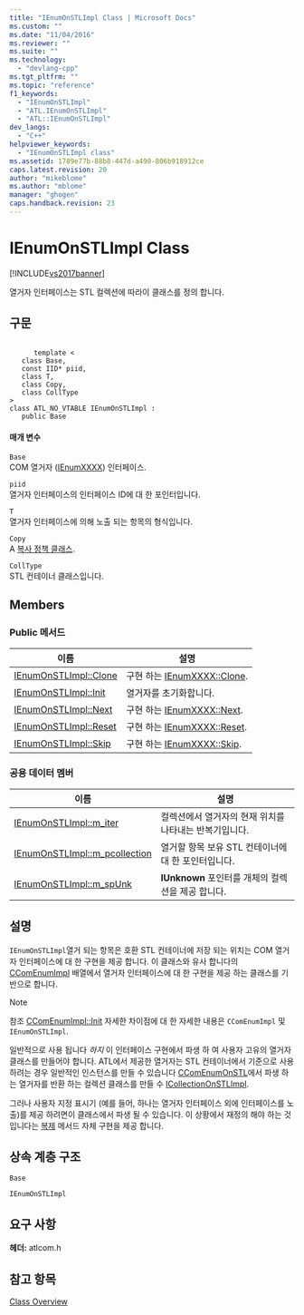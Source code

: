 ```yaml
---
title: "IEnumOnSTLImpl Class | Microsoft Docs"
ms.custom: ""
ms.date: "11/04/2016"
ms.reviewer: ""
ms.suite: ""
ms.technology: 
  - "devlang-cpp"
ms.tgt_pltfrm: ""
ms.topic: "reference"
f1_keywords: 
  - "IEnumOnSTLImpl"
  - "ATL.IEnumOnSTLImpl"
  - "ATL::IEnumOnSTLImpl"
dev_langs: 
  - "C++"
helpviewer_keywords: 
  - "IEnumOnSTLImpl class"
ms.assetid: 1789e77b-88b8-447d-a490-806b918912ce
caps.latest.revision: 20
author: "mikeblome"
ms.author: "mblome"
manager: "ghogen"
caps.handback.revision: 23
---
```

# IEnumOnSTLImpl Class
[!INCLUDE[vs2017banner](../../assembler/inline/includes/vs2017banner.md)]

열거자 인터페이스는 STL 컬렉션에 따라이 클래스를 정의 합니다.  
  
## 구문  
  
```  
  
      template <  
   class Base,  
   const IID* piid,  
   class T,  
   class Copy,  
   class CollType  
>  
class ATL_NO_VTABLE IEnumOnSTLImpl :  
   public Base  
```  
  
#### 매개 변수  
 `Base`  
 COM 열거자 \([IEnumXXXX](https://msdn.microsoft.com/en-us/library/ms680089.aspx)\) 인터페이스.  
  
 `piid`  
 열거자 인터페이스의 인터페이스 ID에 대 한 포인터입니다.  
  
 `T`  
 열거자 인터페이스에 의해 노출 되는 항목의 형식입니다.  
  
 `Copy`  
 A  [복사 정책 클래스](../../atl/atl-copy-policy-classes.md).  
  
 `CollType`  
 STL 컨테이너 클래스입니다.  
  
## Members  
  
### Public 메서드  
  
|이름|설명|  
|--------|--------|  
|[IEnumOnSTLImpl::Clone](../Topic/IEnumOnSTLImpl::Clone.md)|구현 하는  [IEnumXXXX::Clone](https://msdn.microsoft.com/en-us/library/ms690336.aspx).|  
|[IEnumOnSTLImpl::Init](../Topic/IEnumOnSTLImpl::Init.md)|열거자를 초기화합니다.|  
|[IEnumOnSTLImpl::Next](../Topic/IEnumOnSTLImpl::Next.md)|구현 하는  [IEnumXXXX::Next](https://msdn.microsoft.com/en-us/library/ms695273.aspx).|  
|[IEnumOnSTLImpl::Reset](../Topic/IEnumOnSTLImpl::Reset.md)|구현 하는  [IEnumXXXX::Reset](https://msdn.microsoft.com/en-us/library/ms693414.aspx).|  
|[IEnumOnSTLImpl::Skip](../Topic/IEnumOnSTLImpl::Skip.md)|구현 하는  [IEnumXXXX::Skip](https://msdn.microsoft.com/en-us/library/ms690392.aspx).|  
  
### 공용 데이터 멤버  
  
|이름|설명|  
|--------|--------|  
|[IEnumOnSTLImpl::m\_iter](../Topic/IEnumOnSTLImpl::m_iter.md)|컬렉션에서 열거자의 현재 위치를 나타내는 반복기입니다.|  
|[IEnumOnSTLImpl::m\_pcollection](../Topic/IEnumOnSTLImpl::m_pcollection.md)|열거할 항목 보유 STL 컨테이너에 대 한 포인터입니다.|  
|[IEnumOnSTLImpl::m\_spUnk](../Topic/IEnumOnSTLImpl::m_spUnk.md)|**IUnknown** 포인터를 개체의 컬렉션을 제공 합니다.|  
  
## 설명  
 `IEnumOnSTLImpl`열거 되는 항목은 호환 STL 컨테이너에 저장 되는 위치는 COM 열거자 인터페이스에 대 한 구현을 제공 합니다.  이 클래스와 유사 합니다의  [CComEnumImpl](../../atl/reference/ccomenumimpl-class.md) 배열에서 열거자 인터페이스에 대 한 구현을 제공 하는 클래스를 기반으로 합니다.  
  
> [!NOTE]
>  참조  [CComEnumImpl::Init](../Topic/CComEnumImpl::Init.md) 자세한 차이점에 대 한 자세한 내용은 `CComEnumImpl` 및 `IEnumOnSTLImpl`.  
  
 일반적으로 사용 됩니다  *하지* 이 인터페이스 구현에서 파생 하 여 사용자 고유의 열거자 클래스를 만들어야 합니다.  ATL에서 제공한 열거자는 STL 컨테이너에서 기준으로 사용 하려는 경우 일반적인 인스턴스를 만들 수 있습니다  [CComEnumOnSTL](../../atl/reference/ccomenumonstl-class.md)에서 파생 하는 열거자를 반환 하는 컬렉션 클래스를 만들 수  [ICollectionOnSTLImpl](../../atl/reference/icollectiononstlimpl-class.md).  
  
 그러나 사용자 지정 표시기 \(예를 들어, 하나는 열거자 인터페이스 외에 인터페이스를 노출\)를 제공 하려면이 클래스에서 파생 될 수 있습니다.  이 상황에서 재정의 해야 하는 것입니다는  [복제](../Topic/IEnumOnSTLImpl::Clone.md) 메서드 자체 구현을 제공 합니다.  
  
## 상속 계층 구조  
 `Base`  
  
 `IEnumOnSTLImpl`  
  
## 요구 사항  
 **헤더:**  atlcom.h  
  
## 참고 항목  
 [Class Overview](../../atl/atl-class-overview.md)